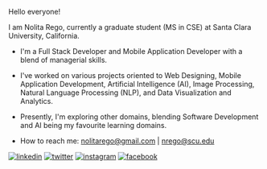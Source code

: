 Hello everyone!

I am Nolita Rego, currently a graduate student (MS in CSE) at Santa Clara University, California.

* I'm a Full Stack Developer and Mobile Application Developer with a blend of managerial skills.
* I've worked on various projects oriented to Web Designing, Mobile Application Development, Artificial Intelligence (AI), Image Processing, Natural Language Processing (NLP), and Data Visualization and Analytics.
* Presently, I'm exploring other domains, blending Software Development and AI being my favourite learning domains.

* How to reach me: nolitarego@gmail.com | nrego@scu.edu

[1]: https://www.linkedin.com/in/nolitarego/
[2]: https://twitter.com/nolitarego
[3]: https://www.instagram.com/nolitarego/
[4]: https://www.facebook.com/nolita.rego.26

 [![linkedin](https://img.icons8.com/fluent/48/000000/linkedin.png)][1]
 [![twitter](https://img.icons8.com/fluent/48/000000/twitter.png)][2]
 [![instagram](https://img.icons8.com/fluent/48/000000/instagram-new.png)][3]
 [![facebook](https://img.icons8.com/fluent/48/000000/facebook-new.png)][4]
